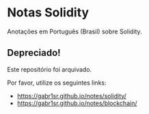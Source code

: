 # Notas Solidity
Anotações em Português (Brasil) sobre Solidity.

## Depreciado!
Este repositório foi arquivado.

Por favor, utilize os seguintes links:
- https://gabr1sr.github.io/notes/solidity/
- https://gabr1sr.github.io/notes/blockchain/
